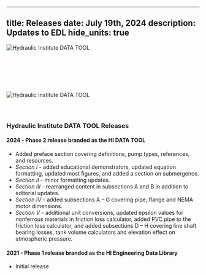 -----
title: Releases
date:  July 19th, 2024
description: Updates to EDL
hide_units: true
-----
<!-- Display on tablet and up> -->
<section class="is-hidden-mobile home-background">
    <img alt='Hydraulic Institute DATA TOOL' src='/images/HI-Data-Tool-Logo-1-line-white.png'/>
    <p style="color: white;font-size: x-large;"><i>Knowledge, References and Calculators for Pump Systems</i></p>
</section>
<!-- Display on mobile only -->
<section class='is-hidden-tablet home-background' >
    <img alt='Hydraulic Institute DATA TOOL' src='/images/HI-Data-Tool-Logo-1-line-white.png'/>
    <p style="color: white;font-size: large;"><i>Knowledge, References and Calculators for Pump Systems</i></p>
</section>


### Hydraulic Institute DATA TOOL Releases

#### 2024 - Phase 2 release branded as the HI DATA TOOL

-  Added preface section covering definitions, pump types, references, and resources. 
- *Section I* - added educational demonstrators, updated equation formatting, updated most figures, and added a section on submergence. 
- *Section II* - minor formatting updates. 
- *Section III* - rearranged content in subsections A and B in addition to editorial updates. 
- *Section IV* - added subsections A – G covering pipe, flange and NEMA motor dimensions.
- *Section V* - additional unit conversions, updated epsilon values for nonferrous materials in friction loss calculator, added PVC pipe to the friction loss calculator, and added subsections D – H covering line shaft bearing losses, tank volume calculators and elevation effect on atmospheric pressure.

#### 2021 - Phase 1 release branded as the HI Engineering Data Library

- Initial release